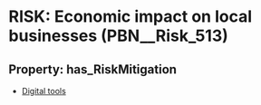 # RISK: __Economic impact on local businesses__ (PBN__Risk_513)

## Property: has_RiskMitigation

* [Digital tools](PBN__RiskMitigation_722)

